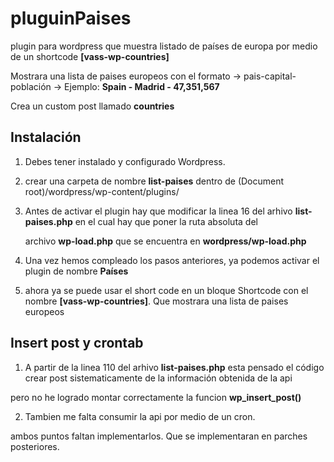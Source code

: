 # pluguinPaises
plugin para wordpress que muestra listado de países de europa por medio de un shortcode **\[vass-wp-countries\]**

Mostrara una lista de paises europeos con el formato -> pais-capital-población -> Ejemplo: **Spain - Madrid - 47,351,567**

Crea un custom post llamado **countries**

## Instalación

1. Debes tener instalado y configurado Wordpress.

2. crear una carpeta de nombre **list-paises** dentro de (Document root)/wordpress/wp-content/plugins/ 

3. Antes de activar el plugin hay que modificar la linea 16 del arhivo **list-paises.php** en el cual hay que poner la ruta absoluta del 

   archivo **wp-load.php** que se encuentra en **wordpress/wp-load.php**

4. Una vez hemos compleado los pasos anteriores, ya podemos activar el plugin de nombre **Países**
5. ahora ya se puede usar el short code en un bloque Shortcode con el nombre **\[vass-wp-countries\]**. Que mostrara una lista de paises europeos

## Insert post y crontab

1. A partir de la linea 110 del arhivo **list-paises.php** esta pensado el código crear post sistematicamente de la información obtenida de la api

pero no he logrado montar correctamente la funcion **wp_insert_post()**

2. Tambien me falta consumir la api por medio de un cron.

ambos puntos faltan implementarlos. Que se implementaran en parches posteriores.
